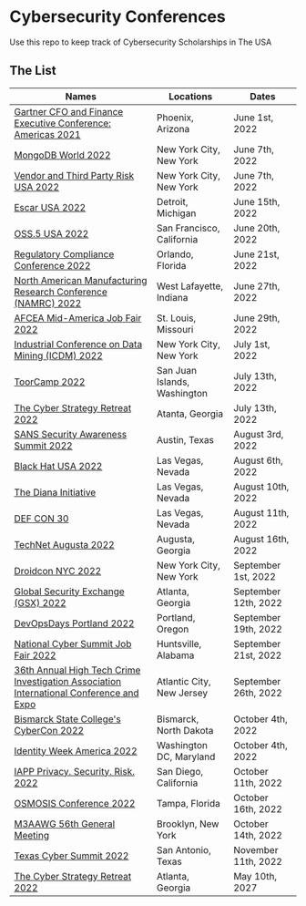 # Cybersecurity Conferences
Use this repo to keep track of Cybersecurity Scholarships in The USA

## The List

|Names |  Locations | Dates |
|--- | --- | ------------- |
|[Gartner CFO and Finance Executive Conference: Americas 2021](https://www.gartner.com/en/conferences/na/cfo-finance-us) | Phoenix, Arizona | June 1st, 2022 | |
|[MongoDB World 2022](https://www.mongodb.com/world-2022) | New York City, New York | June 7th, 2022 | |
|[Vendor and Third Party Risk USA 2022](https://www.cefpro.com/forthcoming-events/vendor-risk-usa/?ref=infosec-conferenc) | New York City, New York | June 7th, 2022 | |
|[Escar USA 2022](https://www.escar.info/escar-usa.html?ref=infosec-conferences.com) | Detroit, Michigan | June 15th, 2022 | |
|[OSS.5 USA 2022](https://www.oss-5-usa.com/) | San Francisco, California | June 20th, 2022  | |
|[Regulatory Compliance Conference 2022](https://www.aba.com/training-events/conferences/regulatory-compliance-conference) | Orlando, Florida | June 21st, 2022 | |
|[North American Manufacturing Research Conference (NAMRC) 2022](https://namrc.sme.org/) | West Lafayette, Indiana | June 27th, 2022 | |
|[AFCEA Mid-America Job Fair 2022](https://website.eventpower.com/22TN-MA/Home) | St. Louis, Missouri | June 29th, 2022 ||
|[Industrial Conference on Data Mining (ICDM) 2022](https://icdm22.cse.usf.edu/key-dates.html) | New York City, New York | July 1st, 2022 | |
|[ToorCamp 2022](https://toorcamp.toorcon.net/registration/) | San Juan Islands, Washington | July 13th, 2022 | |
|[The Cyber Strategy Retreat 2022](https://www.cyberstrategyretreat.com/?ref=infosec-conferences.com) | Atanta, Georgia | July 13th, 2022 | |
|[SANS Security Awareness Summit 2022](https://www.sans.org/security-awareness-training/career-development/summits/) | Austin, Texas | August 3rd, 2022 | |
|[Black Hat USA 2022](https://www.blackhat.com/upcoming.html#usa) | Las Vegas, Nevada | August 6th, 2022 | |
|[The Diana Initiative](https://www.dianainitiative.org/) | Las Vegas, Nevada | August 10th, 2022 | |
|[DEF CON 30](https://defcon.org/) | Las Vegas, Nevada | August 11th, 2022 | |
|[TechNet Augusta 2022](https://events.afcea.org/Augusta22/Public/enter.aspx) | Augusta, Georgia | August 16th, 2022 | |
|[Droidcon NYC 2022](https://www.droidcon.com/events/droidcon-nyc-2022/) | New York City, New York | September 1st, 2022 | |
|[Global Security Exchange (GSX) 2022](https://www.gsx.org/save-the-date/) | Atlanta, Georgia | September 12th, 2022 | |
|[DevOpsDays Portland 2022](https://devopsdays.org/events/2022-portland-or/welcome) | Portland, Oregon | September 19th, 2022 | |
|[National Cyber Summit Job Fair 2022](https://www.govevents.com/details/48621/national-cyber-summit-job-fair)| Huntsville, Alabama | September 21st, 2022 | |
|[36th Annual High Tech Crime Investigation Association International Conference and Expo](https://www.htciaconference.org/) | Atlantic City, New Jersey | September 26th, 2022 | |
|[Bismarck State College's CyberCon 2022](https://cyberconbsc.com/) | Bismarck, North Dakota  | October 4th, 2022 | |
|[Identity Week America 2022](https://www.terrapinn.com/exhibition/identity-week-america/index.stm) | Washington DC, Maryland | October 4th, 2022 | |
|[IAPP Privacy. Security. Risk. 2022](https://iapp.org/conference/iapp-privacy-security-risk) | San Diego, California | October 11th, 2022 | |
|[OSMOSIS Conference 2022](https://www.osmosiscon.com/?ref=infosec-conferences.com) | Tampa, Florida  | October 16th, 2022 | |
|[M3AAWG 56th General Meeting](https://www.m3aawg.org/upcoming-meetingsv2) | Brooklyn, New York | October 14th, 2022 | |
|[Texas Cyber Summit 2022](https://texascyber.com) | San Antonio, Texas | November 11th, 2022 | |
|[The Cyber Strategy Retreat 2022](https://www.cyberstrategyretreat.com/?ref=infosec-conferences.com) | Atlanta, Georgia | May 10th, 2027 | |
